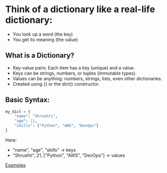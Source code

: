 # Think of a dictionary like a real-life dictionary:
- You look up a word (the key)
- You get its meaning (the value)

##  What is a Dictionary?
- Key-value pairs: Each item has a key (unique) and a value.
- Keys can be strings, numbers, or tuples (immutable types).
- Values can be anything: numbers, strings, lists, even other dictionaries.
- Created using {} or the dict() constructor.

## Basic Syntax:
```python
my_dict = {
    "name": "Shrushti",
    "age": 21,
    "skills": ["Python", "AWS", "DevOps"]
}
```
Here:
- "name", "age", "skills" → keys
- "Shrushti", 21, ["Python", "AWS", "DevOps"] → values
  
[Examples](https://github.com/SereneSyntax04/python-for-devops/blob/main/examples/dict.py)
